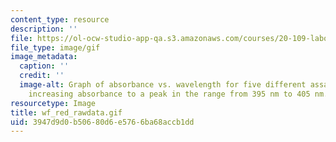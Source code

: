 ```yaml
---
content_type: resource
description: ''
file: https://ol-ocw-studio-app-qa.s3.amazonaws.com/courses/20-109-laboratory-fundamentals-in-biological-engineering-spring-2010/3947d9d0b50680d6e5766ba68accb1dd_wf_red_rawdata.gif
file_type: image/gif
image_metadata:
  caption: ''
  credit: ''
  image-alt: Graph of absorbance vs. wavelength for five different assays, showing
    increasing absorbance to a peak in the range from 395 nm to 405 nm.
resourcetype: Image
title: wf_red_rawdata.gif
uid: 3947d9d0-b506-80d6-e576-6ba68accb1dd
---
```

